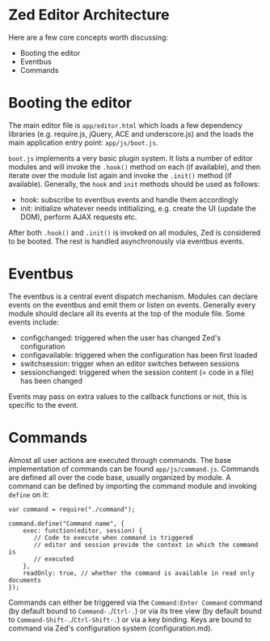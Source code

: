 Zed Editor Architecture
=======================

Here are a few core concepts worth discussing:

* Booting the editor
* Eventbus
* Commands

Booting the editor
==================

The main editor file is `app/editor.html` which loads a few dependency libraries (e.g. require.js, jQuery, ACE and underscore.js) and the loads the main application entry point: `app/js/boot.js`.

`boot.js` implements a very basic plugin system. It lists a number of editor modules and will invoke the `.hook()` method on each (if available), and then iterate over the module list again and invoke the `.init()` method (if available). Generally, the `hook` and `init` methods should be used as follows:

* hook: subscribe to eventbus events and handle them accordingly
* init: initialize whatever needs intitializing, e.g. create the UI (update the DOM), perform AJAX requests etc.

After both `.hook()` and `.init()` is invoked on all modules, Zed is considered to be booted. The rest is handled asynchronously via eventbus events.

Eventbus
========

The eventbus is a central event dispatch mechanism. Modules can declare events on the eventbus and emit them or listen on events. Generally every module should declare all its events at the top of the module file. Some events include:

* configchanged: triggered when the user has changed Zed's configuration
* configavailable: triggered when the configuration has been first loaded
* switchsession: trigger when an editor switches between sessions
* sessionchanged: triggered when the session content (= code in a file) has been changed

Events may pass on extra values to the callback functions or not, this is specific to the event.

Commands
========

Almost all user actions are executed through commands. The base implementation of commands can be found `app/js/command.js`. Commands are defined all over the code base, usually organized by module. A command can be defined by importing the command module and invoking `define` on it:

    var command = require("./command");

    command.define("Command name", {
        exec: function(editor, session) {
           // Code to execute when command is triggered
           // editor and session provide the context in which the command is
           // executed
        },
        readOnly: true, // whether the command is available in read only documents
    });

Commands can either be triggered via the `Command:Enter Command` command (by default bound to `Command-.`/`Ctrl-.`) or via its tree view (by default bound to `Command-Shift-.`/`Ctrl-Shift-.`) or via a key binding. Keys are bound to command via Zed's configuration system (configuration.md).
